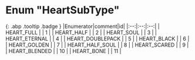 # Enum "HeartSubType"
[ ](#){: .abp .tooltip .badge }
|Enumerator|comment|id|
|:--:|:--:|:--:|
| HEART_FULL |  | 1 |
| HEART_HALF |  | 2 |
| HEART_SOUL |  | 3 |
| HEART_ETERNAL |  | 4 |
| HEART_DOUBLEPACK |  | 5 |
| HEART_BLACK |  | 6 |
| HEART_GOLDEN |  | 7 |
| HEART_HALF_SOUL |  | 8 |
| HEART_SCARED |  | 9 |
| HEART_BLENDED |  | 10 |
| HEART_BONE |  | 11 |